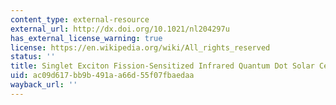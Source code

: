 ```yaml
---
content_type: external-resource
external_url: http://dx.doi.org/10.1021/nl204297u
has_external_license_warning: true
license: https://en.wikipedia.org/wiki/All_rights_reserved
status: ''
title: Singlet Exciton Fission-Sensitized Infrared Quantum Dot Solar Cells
uid: ac09d617-bb9b-491a-a66d-55f07fbaedaa
wayback_url: ''
---
```

